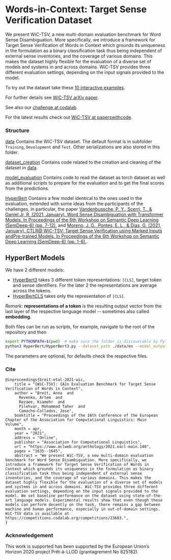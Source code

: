 # Words-in-Context: Target Sense Verification Dataset

We present WiC-TSV, a new multi-domain evaluation benchmark for Word Sense Disambiguation. More specifically, we introduce a framework for Target Sense Verification of Words in Context which grounds its uniqueness in the formulation as a binary classification task thus being independent of external sense inventories, and the coverage of various domains. This makes the dataset highly flexible for the evaluation of a diverse set of models and systems in and across domains. WiC-TSV provides three different evaluation settings, depending on the input signals provided to the model.

To try out the dataset take these [10 interactive examples](https://www.surveymonkey.com/r/LHYWXPV).

For further details see [WiC-TSV arXiv paper](https://arxiv.org/abs/2004.15016).

See also our [challenge at codalab](https://competitions.codalab.org/competitions/23683).

For the latest results check out [WiC-TSV at paperswithcode](https://paperswithcode.com/dataset/wic-tsv).

### Structure

[data](./data) Contains the WiC-TSV dataset. The default format is in subfolder `Training`, `Development` and `Test`.
Other serializations are also stored in this folder.

[dataset_creation](./dataset_creation) Contains code related to the creation and cleaning of the dataset
in [data](./data).

[model_evaluation](./model_evaluation) Contains code  to read the dataset as torch dataset as well as additional scripts to prepare for the
evaluation and to get the final scores from the predictions.

[HyperBert](./HyperBert) Contains a few model identical to the ones used in the evaluation, extended with some ideas from the participants of the challenges, in particular, the paper [Vandenbussche, P. Y., Scerri, T., & Daniel Jr, R. (2021, January). Word Sense Disambiguation with Transformer Models. In Proceedings of the 6th Workshop on Semantic Deep Learning (SemDeep-6) (pp. 7-12).](https://www.aclweb.org/anthology/2021.semdeep-1.pdf) and [Moreno, J. G., Pontes, E. L., & Dias, G. (2021, January). CTLR@ WiC-TSV: Target Sense Verification using Marked Inputs andPre-trained Models. In Proceedings of the 6th Workshop on Semantic Deep Learning (SemDeep-6) (pp. 1-6).](https://www.aclweb.org/anthology/2021.semdeep-1.1.pdf).

## HyperBert Models

We have 2 different models:

* [HyperBert3](./HyperBert/HyperBert3.py) takes 3 different token representations: `[CLS]`, target token and sense identifiers. For the later 2 the representations are average across the tokens.
* [HyperBertCLS](./HyperBert/HyperBertCLS.py) takes only the representation of `[CLS]`.

*Remark*: **representations of a token** is the resulting output vector from the last layer of the respective language model -- sometimes also called **embedding**.

Both files can be run as scripts, for example, navigate to the root of the repository and then 
```bash
export PYTHONPATH=$(pwd)  # make sure the folder is discoverable by Python interpreter
python3 HyperBert/HyperBert3.py --dataset_path ./data/en --model_output_path ./eval --model_name bert-base-uncased
```
The parameters are optional, for defaults check the respective files.


### Cite

```
@inproceedings{breit-etal-2021-wic,
    title = "{WiC-TSV}: {A}n Evaluation Benchmark for Target Sense Verification of Words in Context",
    author = "Breit, Anna  and
      Revenko, Artem  and
      Rezaee, Kiamehr  and
      Pilehvar, Mohammad Taher  and
      Camacho-Collados, Jose",
    booktitle = "Proceedings of the 16th Conference of the European Chapter of the Association for Computational Linguistics: Main Volume",
    month = apr,
    year = "2021",
    address = "Online",
    publisher = "Association for Computational Linguistics",
    url = "https://www.aclweb.org/anthology/2021.eacl-main.140",
    pages = "1635--1645",
    abstract = "We present WiC-TSV, a new multi-domain evaluation benchmark for Word Sense Disambiguation. More specifically, we introduce a framework for Target Sense Verification of Words in Context which grounds its uniqueness in the formulation as binary classification task thus being independent of external sense inventories, and the coverage of various domains. This makes the dataset highly flexible for the evaluation of a diverse set of models and systems in and across domains. WiC-TSV provides three different evaluation settings, depending on the input signals provided to the model. We set baseline performance on the dataset using state-of-the-art language models. Experimental results show that even though these models can perform decently on the task, there remains a gap between machine and human performance, especially in out-of-domain settings. WiC-TSV data is available at https://competitions.codalab.org/competitions/23683.",
}
```

### Acknowledgement

This work is supported has been supported by the European Union’s Horizon 2020 project Prêt-à-LLOD (grantagrement No 825182).